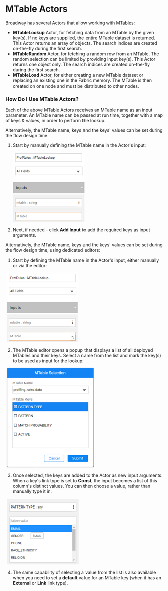 # MTable Actors

Broadway has several Actors that allow working with [MTables](/articles/09_translations/06_mtables_overview.md):

* **MTableLookup** Actor, for fetching data from an MTable by the given key(s). If no keys are supplied, the entire MTable dataset is returned. This Actor returns an array of objects. The search indices are created on-the-fly during the first search. 
* **MTableRandom** Actor, for fetching a random row from an MTable. The random selection can be limited by providing input key(s). This Actor returns one object only. The search indices are created on-the-fly during the first search.
* **MTableLoad** Actor, for either creating a new MTable dataset or replacing an existing one in the Fabric memory. The MTable is then created on one node and must be distributed to other nodes.

### How Do I Use MTable Actors?

Each of the above MTable Actors receives an MTable name as an input parameter. An MTable name can be passed at run time, together with a map of keys & values, in order to perform the lookup. 

<studio>

Alternatively, the MTable name, keys and the keys' values can be set during the flow design time:

1. Start by manually defining the MTable name in the Actor's input:

   <img src="../images/99_actors_09_0_studio.png" style="zoom:80%;" />

2. Next, if needed - click **Add Input** to add the required keys as input arguments. 

</studio>

<web>

Alternatively, the MTable name, keys and the keys' values can be set during the flow design time, using dedicated editors:

1. Start by defining the MTable name in the Actor's input, either manually or via the editor:

​		<img src="../images/99_actors_09_0_web.png" style="zoom:80%;" />

2. The MTable editor opens a popup that displays a list of all deployed MTables and their keys. Select a name from the list and mark the key(s) to be used as input for the lookup:

​		<img src="../images/99_actors_09_1.png" style="zoom:80%;" />

3. Once selected, the keys are added to the Actor as new input arguments. When a key's link type is set to **Const**, the input becomes a list of this column's distinct values. You can then choose a value, rather than manually type it in. 

​		<img src="../images/99_actors_09_2.png" style="zoom:80%;" />

4. The same capability of selecting a value from the list is also available when you need to set a **default** value for an MTable key (when it has an **External** or **Link** link type).

</web>

